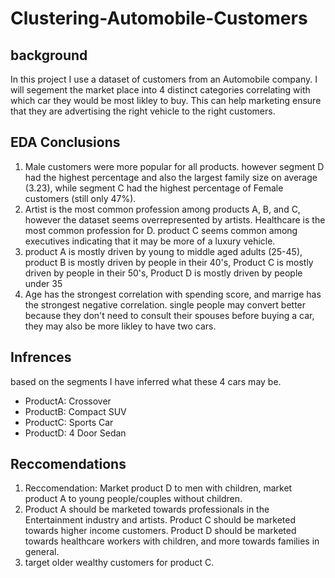 # Clustering-Automobile-Customers

## background
In this project I use a dataset of customers from an Automobile company. I will segement the market place into 4 distinct categories correlating with which car they would be most likley to buy. This can help marketing ensure that they are advertising the right vehicle to the right customers.

## EDA Conclusions
1. Male customers were more popular for all products. however segment D had the highest percentage and also the largest family size on average (3.23), while segment C had the highest percentage of Female customers (still only 47%).
2. Artist is the most common profession among products A, B, and C, however the dataset seems overrepresented by artists. Healthcare is the most common profession for D. product C seems common among executives indicating that it may be more of a luxury vehicle.
3. product A is mostly driven by young to middle aged adults (25-45), product B is mostly driven by people in their 40's, Product C is mostly driven by people in their 50's, Product D is mostly driven by people under 35
4. Age has the strongest correlation with spending score, and marrige has the strongest negative correlation. single people may convert better because they don't need to consult their spouses before buying a car, they may also be more likley to have two cars.

## Infrences
based on the segments I have inferred what these 4 cars may be. 
* ProductA: Crossover
* ProductB: Compact SUV
* ProductC: Sports Car
* ProductD: 4 Door Sedan

## Reccomendations
1. Reccomendation: Market product D to men with children, market product A to young people/couples without children.
2. Product A should be marketed towards professionals in the Entertainment industry and artists. Product C should be marketed towards higher income customers. Product D should be marketed towards healthcare workers with children, and more towards families in general.
3.  target older wealthy customers for product C.
